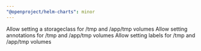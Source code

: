 ```yaml
---
"@openproject/helm-charts": minor
---
```


Allow setting a storageclass for /tmp and /app/tmp volumes
Allow setting annotations for /tmp and /app/tmp volumes
Allow setting labels for /tmp and /app/tmp volumes
